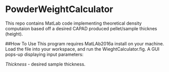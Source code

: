 # PowderWeightCalculator

 This repo contains MatLab code implementing theoretical density computaion based off a desired CAPAD produced pellet/sample thicknes (height). 
 
##How To Use
This program requires MatLAb2016a install on your machine. Load the file into your workspace, and run the WieghtCalculator.fig. A GUI pops-up displaying input parameters:  
 
   _Thickness_ - desired sample thickness.




 
 
